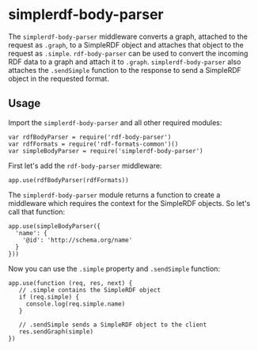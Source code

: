 # simplerdf-body-parser

The `simplerdf-body-parser` middleware converts a graph, attached to the request as `.graph`, to a SimpleRDF object and attaches that object to the request as `.simple`.
`rdf-body-parser` can be used to convert the incoming RDF data to a graph and attach it to `.graph`.
`simplerdf-body-parser` also attaches the `.sendSimple` function to the response to send a SimpleRDF object in the requested format.

## Usage

Import the `simplerdf-body-parser` and all other required modules:

    var rdfBodyParser = require('rdf-body-parser')
    var rdfFormats = require('rdf-formats-common')()
    var simpleBodyParser = require('simplerdf-body-parser')

First let's add the `rdf-body-parser` middleware:

    app.use(rdfBodyParser(rdfFormats))

The `simplerdf-body-parser` module returns a function to create a middleware which requires the context for the SimpleRDF objects.
So let's call that function:

    app.use(simpleBodyParser({
      'name': {
        '@id': 'http://schema.org/name'
      }
    }))

Now you can use the `.simple` property and `.sendSimple` function:

    app.use(function (req, res, next) {
       // .simple contains the SimpleRDF object
       if (req.simple) {
         console.log(req.simple.name)
       }

       // .sendSimple sends a SimpleRDF object to the client
       res.sendGraph(simple)
    })
